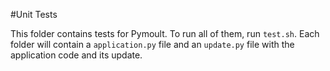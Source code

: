 #Unit Tests 

This folder contains tests for Pymoult. To run all of them, run
`test.sh`. Each folder will contain a `application.py` file and an
`update.py` file with the application code and its update.


